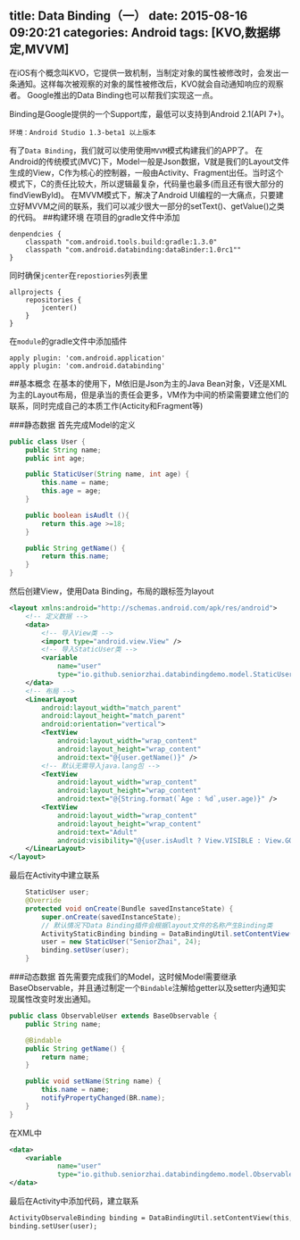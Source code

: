 title: Data Binding（一）
date: 2015-08-16 09:20:21
categories: Android
tags: [KVO,数据绑定,MVVM]
---
在iOS有个概念叫KVO，它提供一致机制，当制定对象的属性被修改时，会发出一条通知。这样每次被观察的对象的属性被修改后，KVO就会自动通知响应的观察者。
Google推出的Data Binding也可以帮我们实现这一点。
<!--more-->
Binding是Google提供的一个Support库，最低可以支持到Android 2.1(API 7+)。

	环境：Android Studio 1.3-beta1 以上版本

有了`Data Binding`，我们就可以使用使用`MVVM`模式构建我们的APP了。
在Android的传统模式(MVC)下，Model一般是Json数据，V就是我们的Layout文件生成的View，C作为核心的控制器，一般由Activity、Fragment出任。当时这个模式下，C的责任比较大，所以逻辑最复杂，代码量也最多(而且还有很大部分的findViewById)。
在MVVM模式下，解决了Android UI编程的一大痛点，只要建立好MVVM之间的联系，我们可以减少很大一部分的setText()、getValue()之类的代码。
##构建环境
在项目的gradle文件中添加
```
denpendcies {
	classpath "com.android.tools.build:gradle:1.3.0"
	classpath "com.android.databinding:dataBinder:1.0rc1""
}
```
同时确保`jcenter`在`repostiories`列表里
```
allprojects {
	repositories {
		jcenter()
	}
}
```
在`module`的gradle文件中添加插件
```
apply plugin: 'com.android.application'
apply plugin: 'com.android.databinding'
```

##基本概念
在基本的使用下，M依旧是Json为主的Java Bean对象，V还是XML为主的Layout布局，但是承当的责任会更多，VM作为中间的桥梁需要建立他们的联系，同时完成自己的本质工作(Acticity和Fragment等)

###静态数据
首先完成Model的定义
```java
public class User {
	public String name;
    public int age;

    public StaticUser(String name, int age) {
        this.name = name;
        this.age = age;
    }

    public boolean isAudlt (){
        return this.age >=18;
    }

    public String getName() {
        return this.name;
    }
}
```
然后创建View，使用Data Binding，布局的跟标签为layout
```xml 
<layout xmlns:android="http://schemas.android.com/apk/res/android">
	<!-- 定义数据 -->
    <data>
    	<!-- 导入View类 -->	
        <import type="android.view.View" />
        <!-- 导入StaticUser类 -->
        <variable
            name="user"
            type="io.github.seniorzhai.databindingdemo.model.StaticUser" />
    </data>
    <!-- 布局 -->
    <LinearLayout
        android:layout_width="match_parent"
        android:layout_height="match_parent"
        android:orientation="vertical">
        <TextView
            android:layout_width="wrap_content"
            android:layout_height="wrap_content"
            android:text="@{user.getName()}" />
        <!-- 默认无需导入java.lang包 -->
        <TextView
            android:layout_width="wrap_content"
            android:layout_height="wrap_content"
            android:text="@{String.format(`Age : %d`,user.age)}" />
        <TextView
            android:layout_width="wrap_content"
            android:layout_height="wrap_content"
            android:text="Adult"
            android:visibility="@{user.isAudlt ? View.VISIBLE : View.GONE}" />
    </LinearLayout>
</layout>
```
最后在Activity中建立联系
```java
	StaticUser user;
	@Override
    protected void onCreate(Bundle savedInstanceState) {
        super.onCreate(savedInstanceState);
        // 默认情况下Data Binding插件会根据layout文件的名称产生Binding类
        ActivityStaticBinding binding = DataBindingUtil.setContentView(this, R.layout.activity_static);
        user = new StaticUser("SeniorZhai", 24);
        binding.setUser(user);
    }
```
###动态数据
首先需要完成我们的Model，这时候Model需要继承BaseObservable，并且通过制定一个`Bindable`注解给getter以及setter内通知实现属性改变时发出通知。
```java
public class ObservableUser extends BaseObservable {
    public String name;

    @Bindable
    public String getName() {
        return name;
    }

    public void setName(String name) {
        this.name = name;
        notifyPropertyChanged(BR.name);
    }
}
```
在XML中
```xml
<data>
	<variable
            name="user"
            type="io.github.seniorzhai.databindingdemo.model.ObservableUser" />
</data>
```
最后在Activity中添加代码，建立联系
```xml
ActivityObservaleBinding binding = DataBindingUtil.setContentView(this, R.layout.activity_observale);
binding.setUser(user);
```

